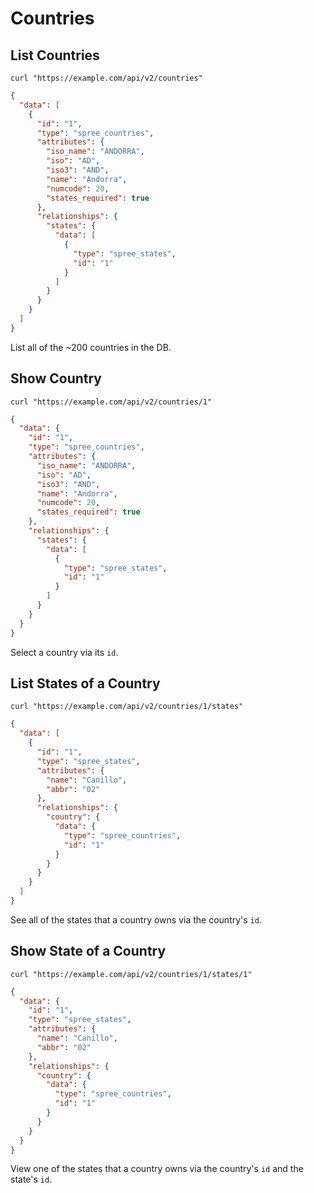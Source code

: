 # Countries

## List Countries

```shell
curl "https://example.com/api/v2/countries"
```

```json
{
  "data": [
    {
      "id": "1",
      "type": "spree_countries",
      "attributes": {
        "iso_name": "ANDORRA",
        "iso": "AD",
        "iso3": "AND",
        "name": "Andorra",
        "numcode": 20,
        "states_required": true
      },
      "relationships": {
        "states": {
          "data": [
            {
              "type": "spree_states",
              "id": "1"
            }
          ]
        }
      }
    }
  ]
}
```

List all of the ~200 countries in the DB.

## Show Country

```shell
curl "https://example.com/api/v2/countries/1"
```

```json
{
  "data": {
    "id": "1",
    "type": "spree_countries",
    "attributes": {
      "iso_name": "ANDORRA",
      "iso": "AD",
      "iso3": "AND",
      "name": "Andorra",
      "numcode": 20,
      "states_required": true
    },
    "relationships": {
      "states": {
        "data": [
          {
            "type": "spree_states",
            "id": "1"
          }
        ]
      }
    }
  }
}
```

Select a country via its `id`.

## List States of a Country

```shell
curl "https://example.com/api/v2/countries/1/states"
```

```json
{
  "data": [
    {
      "id": "1",
      "type": "spree_states",
      "attributes": {
        "name": "Canillo",
        "abbr": "02"
      },
      "relationships": {
        "country": {
          "data": {
            "type": "spree_countries",
            "id": "1"
          }
        }
      }
    }
  ]
}
```

See all of the states that a country owns via the country's `id`.

## Show State of a Country

```shell
curl "https://example.com/api/v2/countries/1/states/1"
```

```json
{
  "data": {
    "id": "1",
    "type": "spree_states",
    "attributes": {
      "name": "Canillo",
      "abbr": "02"
    },
    "relationships": {
      "country": {
        "data": {
          "type": "spree_countries",
          "id": "1"
        }
      }
    }
  }
}
```

View one of the states that a country owns via the country's `id` and the state's `id`.
